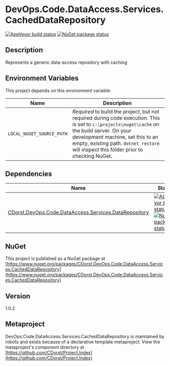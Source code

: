 # DevOps.Code.DataAccess.Services.CachedDataRepository

[![AppVeyor build status](https://img.shields.io/appveyor/ci/cdorst/devops-code-dataaccess-services-cacheddatareposito.svg?label=AppVeyor&style=for-the-badge)](https://ci.appveyor.com/project/cdorst/devops-code-dataaccess-services-cacheddatareposito)
[![NuGet package status](https://img.shields.io/nuget/v/CDorst.DevOps.Code.DataAccess.Services.CachedDataRepository.svg?label=NuGet&style=for-the-badge)](https://www.nuget.org/packages/CDorst.DevOps.Code.DataAccess.Services.CachedDataRepository)

## Description

Represents a generic data-access repository with caching

## Environment Variables

This project depends on this environment variable:

Name | Description
---- | -----------
`LOCAL_NUGET_SOURCE_PATH` | *Required* to build the project, but not required during code execution. This is set to `c:\projects\nuget\cache` on the build server. On your development machine, set this to an empty, existing path. `dotnet restore` will inspect this folder prior to checking NuGet.

## Dependencies

Name | Status
---- | ------
[CDorst.DevOps.Code.DataAccess.Services.DataRepository](https://github.com/CDorst/DevOps.Code.DataAccess.Services.DataRepository) | [![AppVeyor build status](https://img.shields.io/appveyor/ci/cdorst/devops-code-dataaccess-services-datarepository.svg?label=AppVeyor&style=flat-square)](https://ci.appveyor.com/project/cdorst/devops-code-dataaccess-services-datarepository) [![NuGet package status](https://img.shields.io/nuget/v/CDorst.DevOps.Code.DataAccess.Services.DataRepository.svg?label=NuGet&style=flat-square)](https://www.nuget.org/packages/CDorst.DevOps.Code.DataAccess.Services.DataRepository)

## NuGet

This project is published as a NuGet package at [https://www.nuget.org/packages/CDorst.DevOps.Code.DataAccess.Services.CachedDataRepository](https://www.nuget.org/packages/CDorst.DevOps.Code.DataAccess.Services.CachedDataRepository)

## Version

1.0.2

## Metaproject

DevOps.Code.DataAccess.Services.CachedDataRepository is maintained by robots and exists because of a declarative template metaproject. View the metaproject's component directory at [https://github.com/CDorst/Project.Index](https://github.com/CDorst/Project.Index)

